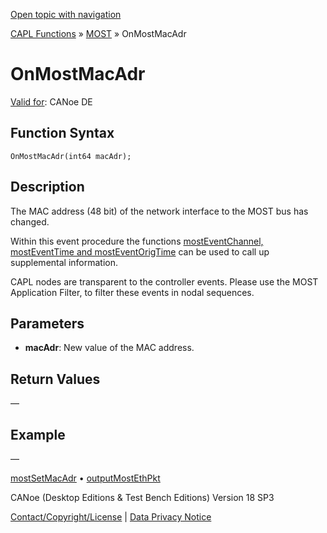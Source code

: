 [Open topic with navigation](../../../../../CANoeDEFamily.htm#Topics/CAPLFunctions/MOST/EventProcedures/CAPLfunctionOnMOSTMacAdr.md)

[CAPL Functions](../../CAPLfunctions.md) » [MOST](../CAPLfunctionsMOSTOverview.md) » OnMostMacAdr

# OnMostMacAdr

[Valid for](../../../Shared/FeatureAvailability.md): CANoe DE

## Function Syntax

```plaintext
OnMostMacAdr(int64 macAdr);
```

## Description

The MAC address (48 bit) of the network interface to the MOST bus has changed.

Within this event procedure the functions [mostEventChannel, mostEventTime and mostEventOrigTime](../Functions/CAPLfunctionMOSTEvent.md) can be used to call up supplemental information.

CAPL nodes are transparent to the controller events. Please use the MOST Application Filter, to filter these events in nodal sequences.

## Parameters

- **macAdr**: New value of the MAC address.

## Return Values

—

## Example

—

[mostSetMacAdr](../Functions/CAPLfunctionMOSTSetGetMacAdr.md) • [outputMostEthPkt](../Functions/CAPLfunctionMOSTOutputMostEthPkt.md)

CANoe (Desktop Editions & Test Bench Editions) Version 18 SP3

[Contact/Copyright/License](../../../Shared/ContactCopyrightLicense.md) | [Data Privacy Notice](https://www.vector.com/int/en/company/get-info/privacy-policy/)
